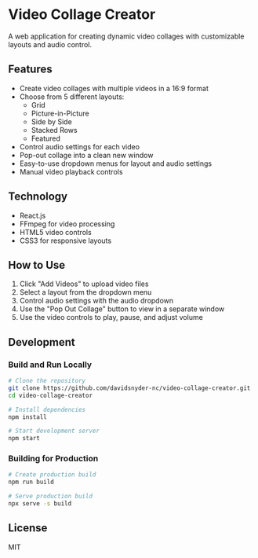 # Video Collage Creator

A web application for creating dynamic video collages with customizable layouts and audio control.

## Features

- Create video collages with multiple videos in a 16:9 format
- Choose from 5 different layouts:
  - Grid
  - Picture-in-Picture
  - Side by Side
  - Stacked Rows
  - Featured
- Control audio settings for each video
- Pop-out collage into a clean new window
- Easy-to-use dropdown menus for layout and audio settings
- Manual video playback controls

## Technology

- React.js
- FFmpeg for video processing
- HTML5 video controls
- CSS3 for responsive layouts

## How to Use

1. Click "Add Videos" to upload video files
2. Select a layout from the dropdown menu
3. Control audio settings with the audio dropdown
4. Use the "Pop Out Collage" button to view in a separate window
5. Use the video controls to play, pause, and adjust volume

## Development

### Build and Run Locally

```bash
# Clone the repository
git clone https://github.com/davidsnyder-nc/video-collage-creator.git
cd video-collage-creator

# Install dependencies
npm install

# Start development server
npm start
```

### Building for Production

```bash
# Create production build
npm run build

# Serve production build
npx serve -s build
```

## License

MIT